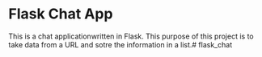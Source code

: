 # Flask Chat App

This is a chat applicationwritten in Flask. This purpose of this project is to take data from a URL and sotre
the information in a list.# flask_chat

